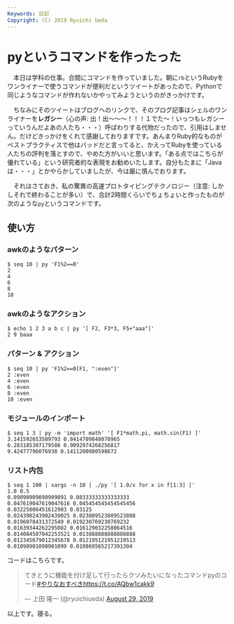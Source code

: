 ```yaml
---
Keywords: 日記
Copyright: (C) 2019 Ryuichi Ueda
---
```


# pyというコマンドを作ったった

　本日は学科の仕事。合間にコマンドを作っていました。朝に`rb`というRubyをワンライナーで使うコマンドが便利だというツイートがあったので、Pythonで同じようなコマンドが作れないかやってみようというのがきっかけです。

　ちなみにそのツイートはブログへのリンクで、そのブログ記事はシェルのワンライナーを**レガシー**（心の声: 出！出〜〜〜！！！１でた〜！いっつもレガシーっていうんだよあの人たち・・・）呼ばわりする代物だったので、引用はしません。だけどきっかけをくれて感謝しておりますです。あんまりRuby的なものがベストプラクティスで他はバッドだと言ってると、かえってRubyを使っている人たちの評判を落とすので、やめた方がいいと思います。「ある点ではこちらが優れている」という研究者的な表現をお勧めいたします。自分もたまに「Javaは・・・」とかやらかしていましたが、今は厳に慎んでおります。


　それはさておき、私の驚異の高速プロトタイピングテクノロジー（注意: しかしそれで終わることが多い）で、合計2時間くらいでちょちょいと作ったものが次のような`py`というコマンドです。

## 使い方

### awkのようなパターン

```
$ seq 10 | py 'F1%2==0'
2
4
6
8
10
```

### awkのようなアクション

```
$ echo 1 2 3 a b c | py '[ F2, F3*3, F5+"aaa"]'
2 9 baaa
```

### パターン & アクション

```
$ seq 10 | py 'F1%2==0[F1, ":even"]'
2 :even
4 :even
6 :even
8 :even
10 :even
```

### モジュールのインポート

````
$ seq 1 3 | py -m 'import math' '[ F1*math.pi, math.sin(F1) ]' 
3.141592653589793 0.8414709848078965
6.283185307179586 0.9092974268256817
9.42477796076938 0.1411200080598672
````


### リスト内包

```
$ seq 1 100 | xargs -n 10 | ./py '[ 1.0/x for x in f[1:3] ]'
1.0 0.5
0.09090909090909091 0.08333333333333333
0.047619047619047616 0.045454545454545456
0.03225806451612903 0.03125
0.024390243902439025 0.023809523809523808
0.0196078431372549 0.019230769230769232
0.01639344262295082 0.016129032258064516
0.014084507042253521 0.013888888888888888
0.012345679012345678 0.012195121951219513
0.01098901098901099 0.010869565217391304
```


コードはこちらです。

<blockquote class="twitter-tweet" data-partner="tweetdeck"><p lang="ja" dir="ltr">てきとうに機能を付け足して行ったらクソみたいになったコマンドpyのコード<a href="https://twitter.com/hashtag/%E3%82%84%E3%82%8A%E3%81%AA%E3%81%8A%E3%81%99%E3%81%B9%E3%81%8D?src=hash&amp;ref_src=twsrc%5Etfw">#やりなおすべき</a><a href="https://t.co/AQbw1cakk9">https://t.co/AQbw1cakk9</a></p>&mdash; 上田 隆一 (@ryuichiueda) <a href="https://twitter.com/ryuichiueda/status/1167076379252285441?ref_src=twsrc%5Etfw">August 29, 2019</a></blockquote>
<script async src="https://platform.twitter.com/widgets.js" charset="utf-8"></script>


以上です。寝る。
